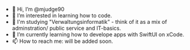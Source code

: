 - 👋 Hi, I’m @mjudge90
- 👀 I’m interested in learning how to code.
- 🏫 I'm studying "Verwaltungsinformatik" - think of it as a mix of adminstration/ public service and IT-basics.
- 🌱 I’m currently learning how to develope apps with SwiftUI on xCode.
- 📫 How to reach me: will be added soon.

<!---
mjudge90/mjudge90 is a ✨ special ✨ repository because its `README.md` (this file) appears on your GitHub profile.
You can click the Preview link to take a look at your changes.
--->
